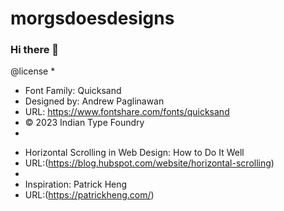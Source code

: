 # morgsdoesdesigns
### Hi there 👋
<!--
**mwhapeles/mwhapeles** is a ✨ _special_ ✨ repository because its `README.md` (this file) appears on your GitHub profile.
Here are some ideas to get you started:
- 🔭 I’m currently working on ...
- 🌱 I’m currently learning ...
- 👯 I’m looking to collaborate on ...
- 🤔 I’m looking for help with ...
- 💬 Ask me about ...
- 📫 How to reach me: ...
- 😄 Pronouns: ...
- ⚡ Fun fact: ...
-->

<!--Font License -->
 @license
 *
 * Font Family: Quicksand
 * Designed by: Andrew Paglinawan
 * URL: https://www.fontshare.com/fonts/quicksand
 * © 2023 Indian Type Foundry
 *
<!-- Citations -->

* Horizontal Scrolling in Web Design: How to Do It Well
* URL:(https://blog.hubspot.com/website/horizontal-scrolling)
*
* Inspiration: Patrick Heng 
* URL:(https://patrickheng.com/)